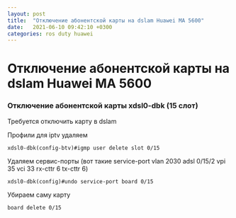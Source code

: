 ```yaml
---
layout: post
title:  "Отключение абонентской карты на dslam Huawei MA 5600"
date:   2021-06-10 09:42:10 +0300
categories: ros duty huawei
---
```




# Отключение абонентской карты на dslam Huawei MA 5600


### Отключение абонентской карты xdsl0-dbk (15 слот)
Требуется отключить карту в dslam

Профили для iptv удаляем
```
xdsl0-dbk(config-btv)#igmp user delete slot 0/15
```
Удаляем сервис-порты (вот такие 
service-port vlan 2030 adsl 0/15/2 vpi 35 vci 33 rx-cttr 6 tx-cttr 6)
```
xdsl0-dbk(config)#undo service-port board 0/15 
```
Убираем саму карту
``` 
board delete 0/15
```